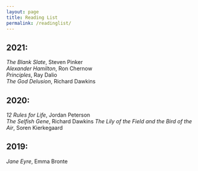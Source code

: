 ```yaml
---
layout: page
title: Reading List
permalink: /readinglist/
---
```


## 2021:
*The Blank Slate*, Steven Pinker  
*Alexander Hamilton*, Ron Chernow  
*Principles*, Ray Dalio   
*The God Delusion*, Richard Dawkins

## 2020:
*12 Rules for Life*, Jordan Peterson  
*The Selfish Gene*, Richard Dawkins
*The Lily of the Field and the Bird of the Air*, Soren Kierkegaard

## 2019:
*Jane Eyre*, Emma Bronte  




